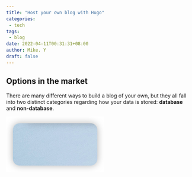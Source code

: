 ```yaml
---
title: "Host your own blog with Hugo"
categories:
 - tech
tags:
 - blog 
date: 2022-04-11T00:31:31+08:00
author: Mike. Y
draft: false
---
```


## Options in the market

There are many different ways to build a blog of your own, but they all fall into two distinct categories regarding how your data is stored: **database** and **non-database**.



![image-20220417203006273](../../static/images/image-20220417203006273.png)
